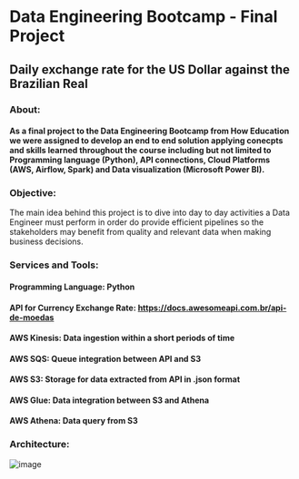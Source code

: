 # Data Engineering Bootcamp - Final Project

## Daily exchange rate for the US Dollar against the Brazilian Real

### About:

#### As a final project to the Data Engineering Bootcamp from How Education we were assigned to develop an end to end solution applying conecpts and skills learned throughout the course including but not limited to Programming language (Python), API connections, Cloud Platforms (AWS, Airflow, Spark) and Data visualization (Microsoft Power BI).

### Objective:

The main idea behind this project is to dive into day to day activities a Data Engineer must perform in order do provide efficient pipelines so the stakeholders may benefit from quality and relevant data when making business decisions.

### Services and Tools:

#### Programming Language: Python
#### API for Currency Exchange Rate: https://docs.awesomeapi.com.br/api-de-moedas
#### AWS Kinesis: Data ingestion within a short periods of time
#### AWS SQS: Queue integration between API and S3
#### AWS S3: Storage for data extracted from API in .json format
#### AWS Glue: Data integration between S3 and Athena
#### AWS Athena: Data query from S3

### Architecture:

![image](https://user-images.githubusercontent.com/56924033/183524296-a320fd12-6cbc-485a-be3e-2f24db461b24.png)

